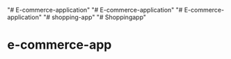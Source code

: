 "# E-commerce-application" 
"# E-commerce-application" 
"# E-commerce-application" 
"# shopping-app" 
"# Shoppingapp" 
# e-commerce-app
